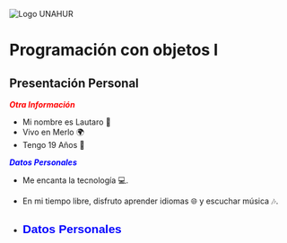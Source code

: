 ![Logo UNAHUR](./UNAHUR.png)

# Programación con objetos I
## Presentación Personal

<span style="font-weight: bold; font-style: italic; color: red;">Otra Información</span>
- Mi nombre es Lautaro 🧑
- Vivo en Merlo 🌍
- Tengo 19 Años 🎂


<span style="font-weight: bold; font-style: italic; color: blue;">Datos Personales</span>
- Me encanta la tecnología 💻.
- En mi tiempo libre, disfruto aprender idiomas 🌐 y escuchar música 🎶.

- <h2 style="font-family: Arial; color: blue;">Datos Personales</h2>
